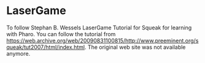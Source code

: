 # LaserGame
To follow Stephan B. Wessels LaserGame Tutorial for Squeak for learning with Pharo. You can follow the tutorial from https://web.archive.org/web/20090831100815/http://www.preeminent.org/squeak/tut2007/html/index.html. The original web site was not available anymore.
